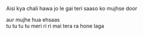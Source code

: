 Aisi kya chali hawa jo le gai teri saaso ko mujhse door <br/>

aur mujhe hua ehsaas <br/>
tu tu tu tu meri ri ri mai tera ra hone laga
